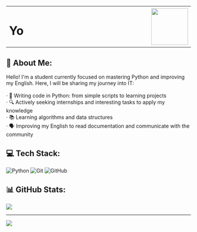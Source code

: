 <table>
  <tr>
    <td width="80%">
      <h1>Yo</h1>
    </td>
    <td width="20%" align="right">
      <img src="https://media1.giphy.com/media/v1.Y2lkPTc5MGI3NjExZGdtanQydXA0bzAzdW1zdWU0bGd6bjlxOTYzYmhpczc1dWMwb2F6ZCZlcD12MV9pbnRlcm5hbF9naWZfYnlfaWQmY3Q9cw/10a8AOSeP6Rqfu/giphy.gif" width="100" height="100">
    </td>
  </tr>
</table>

## 💫 About Me:
Hello! I'm a student currently focused on mastering Python and improving my English. Here, I will be sharing my journey into IT:<br><br>· 🐍 Writing code in Python: from simple scripts to learning projects<br>· 🔍 Actively seeking internships and interesting tasks to apply my knowledge<br>· 📚 Learning algorithms and data structures<br>· 🗣️ Improving my English to read documentation and communicate with the community


## 💻 Tech Stack:
![Python](https://img.shields.io/badge/python-3670A0?style=for-the-badge&logo=python&logoColor=ffdd54) ![Git](https://img.shields.io/badge/git-%23F05033.svg?style=for-the-badge&logo=git&logoColor=white) ![GitHub](https://img.shields.io/badge/github-%23121011.svg?style=for-the-badge&logo=github&logoColor=white)
## 📊 GitHub Stats:
![](https://nirzak-streak-stats.vercel.app/?user=DigitalSerpent&theme=omni&hide_border=true)<br/>

---
[![](https://visitcount.itsvg.in/api?id=DigitalSerpent&icon=3&color=10)](https://visitcount.itsvg.in)
<!-- Proudly created with GPRM ( https://gprm.itsvg.in ) -->
